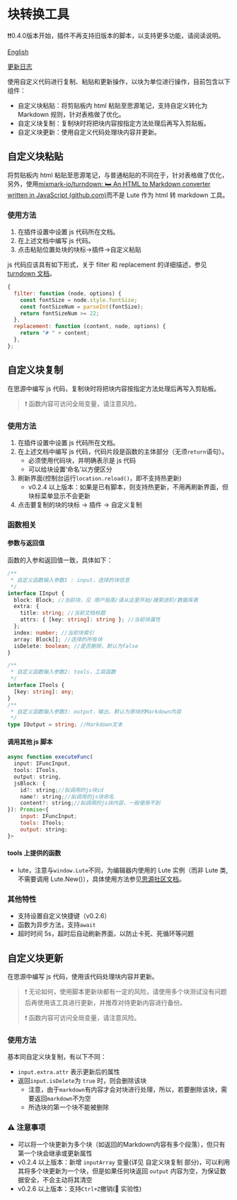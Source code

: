 # 块转换工具

❗❗0.4.0版本开始，插件不再支持旧版本的脚本，以支持更多功能，请阅读说明。

[English](./README_en_US.md)

[更新日志](./CHANGELOG.md)

使用自定义代码进行复制、粘贴和更新操作，以块为单位进行操作，目前包含以下组件：

- 自定义块粘贴：将剪贴板内 html 粘贴至思源笔记，支持自定义转化为 Markdown 规则，针对表格做了优化。
- 自定义块复制：复制块时将把块内容按指定方法处理后再写入剪贴板。
- 自定义块更新：使用自定义代码处理块内容并更新。

## 自定义块粘贴

将剪贴板内 html 粘贴至思源笔记，与普通粘贴的不同在于，针对表格做了优化，另外，使用[mixmark-io/turndown: 🛏 An HTML to Markdown converter written in JavaScript (github.com)](https://github.com/mixmark-io/turndown)而不是 Lute 作为 html 转 markdown 工具。

### 使用方法

1. 在插件设置中设置 js 代码所在文档。
2. 在上述文档中编写 js 代码。
3. 点击粘贴位置处块的块标->插件->自定义粘贴

js 代码应该具有如下形式，关于 filter 和 replacement 的详细描述，参见[turndown 文档](https://github.com/mixmark-io/turndown)。

```js
{
  filter: function (node, options) {
    const fontSize = node.style.fontSize;
    const fontSizeNum = parseInt(fontSize);
    return fontSizeNum >= 22;
  },
  replacement: function (content, node, options) {
    return "# " + content;
  },
};
```

## 自定义块复制

在思源中编写 js 代码，复制块时将把块内容按指定方法处理后再写入剪贴板。

> ❗ 函数内容可访问全局变量，请注意风险。

### 使用方法

1. 在插件设置中设置 js 代码所在文档。
2. 在上述文档中编写 js 代码，代码片段是函数的主体部分（无须`return`语句）。
   - 必须使用代码块，并明确表示是 js 代码
   - 可以给块设置‘命名’以方便区分
3. 刷新界面(控制台运行`location.reload()`，即不支持热更新)
   - v0.2.4 以上版本：如果是已有脚本，则支持热更新，不用再刷新界面，但块标菜单显示不会更新
4. 点击要复制的块的块标 -> 插件 -> 自定义复制

### 函数相关

#### 参数与返回值

函数的入参和返回值一致，具体如下：

```ts
/**
 * 自定义函数输入参数1 : input，选择的块信息
 */
interface IInput {
  block: Block; //当前块，见 用户指南/请从这里开始/搜索进阶/数据库表
  extra: {
    title: string; //当前文档标题
    attrs: { [key: string]: string }; //当前块属性
  };
  index: number; //当前块索引
  array: Block[]; //选择的所有块
  isDelete: boolean; //是否删除，默认为false
}

/**
 * 自定义函数输入参数2: tools，工具函数
 */
interface ITools {
  [key: string]: any;
}
/**
 * 自定义函数输入参数3: output，输出，默认为原块的Markdown内容
 */
type IOutput = string; //Markdown文本
```

#### 调用其他 js 脚本

```js
async function executeFunc(
  input: IFuncInput,
  tools: ITools,
  output: string,
  jsBlock: {
    id?: string;//拟调用的js块id
    name?: string;//拟调用的js块命名
    content?: string;//拟调用的js块内容，一般使用不到
}): Promise<{
    input: IFuncInput;
    tools: ITools;
    output: string;
}>
```

#### tools 上提供的函数

- lute，注意与`window.Lute`不同，为编辑器内使用的 Lute 实例（而非 Lute 类,不需要调用 Lute.New()），具体使用方法参见[思源社区文档](https://docs.siyuan-note.club/zh-Hans/reference/api/plugin/class/Lute.html)。

### 其他特性

- 支持设置自定义快捷键（v0.2.6）
- 函数为异步方法，支持`await`
- 超时时间 5s，超时后自动刷新界面，以防止卡死、死循环等问题

## 自定义块更新

在思源中编写 js 代码，使用该代码处理块内容并更新。

> ❗ 无论如何，使用脚本更新块都有一定的风险，请使用多个块测试没有问题后再使用该工具进行更新，并推荐对待更新内容进行备份。
>
> ❗ 函数内容可访问全局变量，请注意风险。

### 使用方法

基本同自定义块复制，有以下不同：

- `input.extra.attr` 表示更新后的属性
- 返回`input.isDelete`为 `true` 时，则会删除该块
  - 注意，由于`markdown`有内容才会对块进行处理，所以，若要删除该块，需要返回`markdown`不为空
  - 所选块的第一个块不能被删除

### ⚠️ 注意事项

- 可以将一个块更新为多个块（如返回的Markdown内容有多个段落），但只有第一个块会继承或更新属性
- v0.2.4 以上版本：新增 `inputArray` 变量(详见 自定义块复制 部分)，可以利用其将多个块更新为一个块，但是如果任何块返回 `output` 内容为空，为保证数据安全，不会主动将其清空
- v0.2.6 以上版本：支持`Ctrl+Z`撤销(🚀 实验性)


